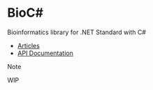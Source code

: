 # BioC&#35;
Bioinformatics library for .NET Standard with C#

* [Articles](articles/)
* [API Documentation](api/)

>[!NOTE]
> WIP
